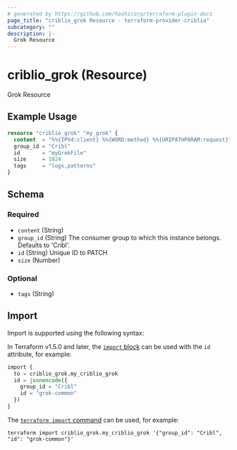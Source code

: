 ```yaml
---
# generated by https://github.com/hashicorp/terraform-plugin-docs
page_title: "criblio_grok Resource - terraform-provider-criblio"
subcategory: ""
description: |-
  Grok Resource
---
```


# criblio_grok (Resource)

Grok Resource

## Example Usage

```terraform
resource "criblio_grok" "my_grok" {
  content  = "%%{IPV4:client} %%{WORD:method} %%{URIPATHPARAM:request}"
  group_id = "Cribl"
  id       = "myGrokFile"
  size     = 1024
  tags     = "logs,patterns"
}
```

<!-- schema generated by tfplugindocs -->
## Schema

### Required

- `content` (String)
- `group_id` (String) The consumer group to which this instance belongs. Defaults to 'Cribl'.
- `id` (String) Unique ID to PATCH
- `size` (Number)

### Optional

- `tags` (String)

## Import

Import is supported using the following syntax:

In Terraform v1.5.0 and later, the [`import` block](https://developer.hashicorp.com/terraform/language/import) can be used with the `id` attribute, for example:

```terraform
import {
  to = criblio_grok.my_criblio_grok
  id = jsonencode({
    group_id = "Cribl"
    id = "grok-common"
  })
}
```

The [`terraform import` command](https://developer.hashicorp.com/terraform/cli/commands/import) can be used, for example:

```shell
terraform import criblio_grok.my_criblio_grok '{"group_id": "Cribl", "id": "grok-common"}'
```
